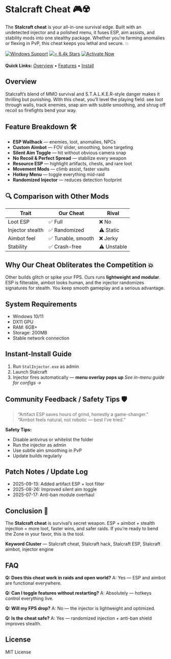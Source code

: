 # Stalcraft Cheat 🎮☢️

The **Stalcraft cheat** is your all-in-one survival edge. Built with an undetected injector and a polished menu, it fuses ESP, aim assists, and stability mods into one stealthy package. Whether you’re farming anomalies or flexing in PvP, this cheat keeps you lethal and secure. 💥


[![Windows Support](https://img.shields.io/badge/Windows-Supported-0a74da?logo=windows\&style=for-the-badge)]() 
[![⭐ 6.4k Stars](https://img.shields.io/badge/⭐%206.4k-Stars-orange?logo=github\&style=for-the-badge)]() 
[![Activate Now](https://img.shields.io/badge/Activate-Now-brightgreen?logo=rocket\&style=for-the-badge)]()

**Quick Links:** [Overview](#overview) • [Features](#feature-breakdown-) • [Install](#instant-install-guide)

## Overview

Stalcraft’s blend of MMO survival and S.T.A.L.K.E.R-style danger makes it thrilling but punishing. With this cheat, you’ll level the playing field: see loot through walls, track enemies, snap aim with subtle smoothing, and shrug off recoil so firefights bend your way.

## Feature Breakdown 🛠️

* **ESP Wallhack** — enemies, loot, anomalies, NPCs
* **Custom Aimbot** — FOV slider, smoothing, bone targeting
* **Silent Aim Toggle** — hit without obvious camera snap
* **No Recoil & Perfect Spread** — stabilize every weapon
* **Resource ESP** — highlight artifacts, chests, and rare loot
* **Movement Mods** — climb assist, faster vaults
* **Hotkey Menu** — toggle everything mid-raid
* **Randomized Injector** — reduces detection footprint

## 🔍 Comparison with Other Mods

| Trait            | **Our Cheat**     | Rival       |
| ---------------- | ----------------- | ----------- |
| Loot ESP         | ✅ Full            | ❌ No        |
| Injector stealth | ✅ Randomized      | ⚠️ Static   |
| Aimbot feel      | ✅ Tunable, smooth | ❌ Jerky     |
| Stability        | ✅ Crash-free      | ⚠️ Unstable |

## Why Our Cheat Obliterates the Competition 💥

Other builds glitch or spike your FPS. Ours runs **lightweight and modular**. ESP is filterable, aimbot looks human, and the injector randomizes signatures for stealth. You keep smooth gameplay and a serious advantage.

## System Requirements

* Windows 10/11
* DX11 GPU
* RAM: 6GB+
* Storage: 200MB
* Stable network connection

## Instant-Install Guide

1. Run `StalInjector.exe` as admin
2. Launch Stalcraft
3. Injector fires automatically — **menu overlay pops up**
   *See in-menu guide for configs →*

## Community Feedback / Safety Tips 🛡️

> “Artifact ESP saves hours of grind, honestly a game-changer.”
> “Aimbot feels natural, not robotic — best I’ve tried.”

**Safety Tips:**

* Disable antivirus or whitelist the folder
* Run the injector as admin
* Use subtle aim smoothing in PvP
* Update builds regularly

## Patch Notes / Update Log

* 2025-09-13: Added artifact ESP + loot filter
* 2025-08-26: Improved silent aim toggle
* 2025-07-17: Anti-ban module overhaul

## Conclusion 🎯

The **Stalcraft cheat** is survival’s secret weapon. ESP + aimbot + stealth injection = more loot, faster wins, and safer raids. If you’re ready to bend the Zone in your favor, this is the tool.

**Keyword Cluster** — Stalcraft cheat, Stalcraft hack, Stalcraft ESP, Stalcraft aimbot, injector engine

## FAQ

**Q: Does this cheat work in raids and open world?**
A: Yes — ESP and aimbot are functional everywhere.

**Q: Can I toggle features without restarting?**
A: Absolutely — hotkeys control everything live.

**Q: Will my FPS drop?**
A: No — the injector is lightweight and optimized.

**Q: Is the cheat safe?**
A: Yes — randomized injection + anti-ban shield improves stealth.

## License

MIT License

<!-- LSI: Stalcraft mod menu, Stalcraft wallhack, exploit loader, injector engine, script executor safe -->  
